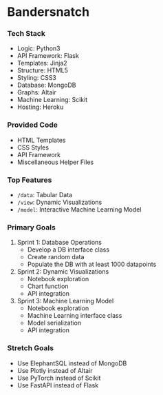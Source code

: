 # Bandersnatch

### Tech Stack
- Logic: Python3
- API Framework: Flask
- Templates: Jinja2
- Structure: HTML5
- Styling: CSS3
- Database: MongoDB
- Graphs: Altair
- Machine Learning: Scikit
- Hosting: Heroku

### Provided Code
- HTML Templates
- CSS Styles
- API Framework
- Miscellaneous Helper Files

### Top Features
- `/data`: Tabular Data
- `/view`: Dynamic Visualizations
- `/model`: Interactive Machine Learning Model

### Primary Goals
1. Sprint 1: Database Operations
	- Develop a DB interface class
	- Create random data
	- Populate the DB with at least 1000 datapoints
2. Sprint 2: Dynamic Visualizations
	- Notebook exploration
	- Chart function
	- API integration
3. Sprint 3: Machine Learning Model
	- Notebook exploration
	- Machine Learning interface class
	- Model serialization
	- API integration

### Stretch Goals
- Use ElephantSQL instead of MongoDB
- Use Plotly instead of Altair
- Use PyTorch instead of Scikit
- Use FastAPI instead of Flask
